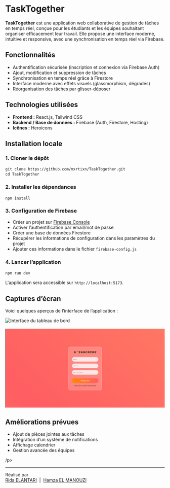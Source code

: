  <h1>TaskTogether</h1>

  <p>
    <strong>TaskTogether</strong> est une application web collaborative de gestion de tâches en temps réel, conçue pour les étudiants et les équipes souhaitant organiser efficacement leur travail. Elle propose une interface moderne, intuitive et responsive, avec une synchronisation en temps réel via Firebase.
  </p>

  <h2>Fonctionnalités</h2>
  <ul>
    <li>Authentification sécurisée (inscription et connexion via Firebase Auth)</li>
    <li>Ajout, modification et suppression de tâches</li>
    <li>Synchronisation en temps réel grâce à Firestore</li>
    <li>Interface moderne avec effets visuels (glassmorphism, dégradés)</li>
    <li>Réorganisation des tâches par glisser-déposer</li>
  </ul>

  <h2>Technologies utilisées</h2>
  <ul>
    <li><strong>Frontend :</strong> React.js, Tailwind CSS</li>
    <li><strong>Backend / Base de données :</strong> Firebase (Auth, Firestore, Hosting)</li>
    <li><strong>Icônes :</strong> Heroicons</li>
  </ul>

  <h2>Installation locale</h2>

  <h3>1. Cloner le dépôt</h3>
  <pre><code>git clone https://github.com/mxrtixn/TaskTogether.git
cd TaskTogether</code></pre>

  <h3>2. Installer les dépendances</h3>
  <pre><code>npm install</code></pre>

  <h3>3. Configuration de Firebase</h3>
  <ul>
    <li>Créer un projet sur <a href="https://console.firebase.google.com/">Firebase Console</a></li>
    <li>Activer l’authentification par email/mot de passe</li>
    <li>Créer une base de données Firestore</li>
    <li>Récupérer les informations de configuration dans les paramètres du projet</li>
    <li>Ajouter ces informations dans le fichier <code>firebase-config.js</code></li>
  </ul>

  <h3>4. Lancer l’application</h3>
  <pre><code>npm run dev</code></pre>
  <p>L'application sera accessible sur <code>http://localhost:5173</code>.</p>
</code></pre>

  <h2>Captures d’écran</h2>
  <p>Voici quelques aperçus de l’interface de l’application :</p>

  <img src="./task-rtogether/src/assets/screenshots/dashboard.png" alt="Interface du tableau de bord" />
  <br><br>
  <img src="./task-together/src/assets/screenshots/registre.png" alt="Page de connexion" />

  <h2>Améliorations prévues</h2>
  <ul>
    <li>Ajout de pièces jointes aux tâches</li>
    <li>Intégration d’un système de notifications</li>
    <li>Affichage calendrier</li>
    <li>Gestion avancée des équipes</li>
  </ul>
/p>

  <hr />

  <p>
    Réalisé par<br />
    <a href="https://www.linkedin.com/in/rida-elantari-11a93a315/" target="_blank">Rida ELANTARI</a> &nbsp;|&nbsp;
    <a href="https://www.linkedin.com/in/hamza-el-manouzi-a42a9a34a/" target="_blank">Hamza EL MANOUZI</a>
  </p>
